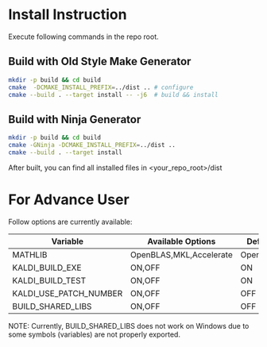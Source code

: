 # Install Instruction

Execute following commands in the repo root.

## Build with Old Style Make Generator
```bash
mkdir -p build && cd build
cmake  -DCMAKE_INSTALL_PREFIX=../dist .. # configure
cmake --build . --target install -- -j6  # build && install
```

## Build with Ninja Generator
``` bash
mkdir -p build && cd build
cmake -GNinja -DCMAKE_INSTALL_PREFIX=../dist ..
cmake --build . --target install
```

After built, you can find all installed files in <your_repo_root>/dist

# For Advance User

Follow options are currently available:

| Variable               | Available Options       | Default  |
| ---------------------- | ----------------------- | -------- |
| MATHLIB                | OpenBLAS,MKL,Accelerate | OpenBLAS |
| KALDI_BUILD_EXE        | ON,OFF                  | ON |
| KALDI_BUILD_TEST       | ON,OFF                  | ON |
| KALDI_USE_PATCH_NUMBER | ON,OFF                  | OFF |
| BUILD_SHARED_LIBS      | ON,OFF                  | OFF |

NOTE: Currently, BUILD_SHARED_LIBS does not work on Windows due to some symbols
      (variables) are not properly exported.
